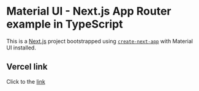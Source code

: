 # Material UI - Next.js App Router example in TypeScript

This is a [Next.js](https://nextjs.org/) project bootstrapped using [`create-next-app`](https://github.com/vercel/next.js/tree/canary/packages/create-next-app) with Material UI installed.

## Vercel link

Click to the [link](https://scent-assignment-website.vercel.app/recipes)

<!-- #default-branch-switch -->
